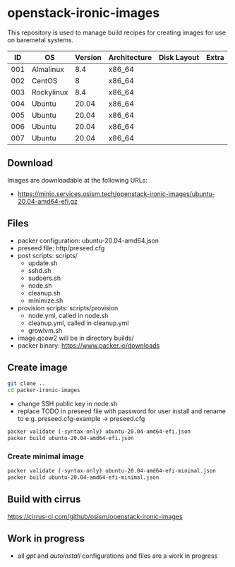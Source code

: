 # openstack-ironic-images

This repository is used to manage build recipes for creating images for use on baremetal systems.

| ID  | OS         | Version | Architecture | Disk Layout  | Extra  |
|-----|------------|---------|--------------|--------------|--------|
| 001 | Almalinux  | 8.4     | x86_64       |              |        |
| 002 | CentOS     | 8       | x86_64       |              |        |
| 003 | Rockylinux | 8.4     | x86_64       |              |        |
| 004 | Ubuntu     | 20.04   | x86_64       |              |        |
| 005 | Ubuntu     | 20.04   | x86_64       |              |        |
| 006 | Ubuntu     | 20.04   | x86_64       |              |        |
| 007 | Ubuntu     | 20.04   | x86_64       |              |        |

## Download

Images are downloadable at the following URLs:

* https://minio.services.osism.tech/openstack-ironic-images/ubuntu-20.04-amd64-efi.gz

## Files

* packer configuration: ubuntu-20.04-amd64.json
* preseed file: http/preseed.cfg
* post scripts: scripts/
  * update.sh
  * sshd.sh
  * sudoers.sh
  * node.sh
  * cleanup.sh
  * minimize.sh
* provision scripts: scripts/provision
  * node.yml, called in node.sh
  * cleanup.yml, called in cleanup.yml
  * growlvm.sh
* image.qcow2 will be in directory builds/
* packer binary: <https://www.packer.io/downloads>

## Create image

```bash
git clone ..
cd packer-ironic-images
```

* change SSH public key in node.sh
* replace TODO in preseed file with password for user install and rename to e.g. preseed.cfg-example -> preseed.cfg

```bash
packer validate (-syntax-only) ubuntu-20.04-amd64-efi.json
packer build ubuntu-20.04-amd64-efi.json
```

### Create minimal image

```bash
packer validate (-syntax-only) ubuntu-20.04-amd64-efi-minimal.json
packer build ubuntu-20.04-amd64-efi-minimal.json
```

## Build with cirrus

<https://cirrus-ci.com/github/osism/openstack-ironic-images>

## Work in progress

* all *gpt* and *autoinstall* configurations and files are a work in progress
